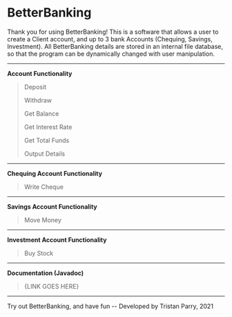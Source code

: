 # BetterBanking

Thank you for using BetterBanking! This is a software that allows a user to create a Client account, and up to 3 bank Accounts (Chequing, Savings, Investment).
All BetterBanking details are stored in an internal file database, so that the program can be dynamically changed with user manipulation.

-------------------------------------------------------------------------------------------------------------------------------------------------------------------------

<b>Account Functionality</b>
> Deposit
> 
> Withdraw
> 
> Get Balance
> 
> Get Interest Rate
> 
> Get Total Funds
> 
> Output Details

-------------------------------------------------------------------------------------------------------------------------------------------------------------------------

<b>Chequing Account Functionality</b>
> Write Cheque

-------------------------------------------------------------------------------------------------------------------------------------------------------------------------

<b>Savings Account Functionality</b>
> Move Money

-------------------------------------------------------------------------------------------------------------------------------------------------------------------------

<b>Investment Account Functionality</b>
> Buy Stock

-------------------------------------------------------------------------------------------------------------------------------------------------------------------------

<b>Documentation (Javadoc)</b>
> {LINK GOES HERE}

-------------------------------------------------------------------------------------------------------------------------------------------------------------------------

Try out BetterBanking, and have fun -- Developed by Tristan Parry, 2021
